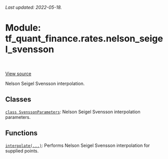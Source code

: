 <!--
This file is generated by a tool. Do not edit directly.
For open-source contributions the docs will be updated automatically.
-->

*Last updated: 2022-05-18.*

<div itemscope itemtype="http://developers.google.com/ReferenceObject">
<meta itemprop="name" content="tf_quant_finance.rates.nelson_seigel_svensson" />
<meta itemprop="path" content="Stable" />
</div>

# Module: tf_quant_finance.rates.nelson_seigel_svensson

<!-- Insert buttons and diff -->

<table class="tfo-notebook-buttons tfo-api" align="left">
</table>

<a target="_blank" href="https://github.com/google/tf-quant-finance/blob/master/tf_quant_finance/rates/nelson_seigel_svensson/__init__.py">View source</a>



Nelson Seigel Svensson interpolation.



## Classes

[`class SvenssonParameters`](../../tf_quant_finance/rates/nelson_seigel_svensson/SvenssonParameters.md): Nelson Seigel Svensson interpolation parameters.

## Functions

[`interpolate(...)`](../../tf_quant_finance/rates/nelson_seigel_svensson/interpolate.md): Performs Nelson Seigel Svensson interpolation for supplied points.

